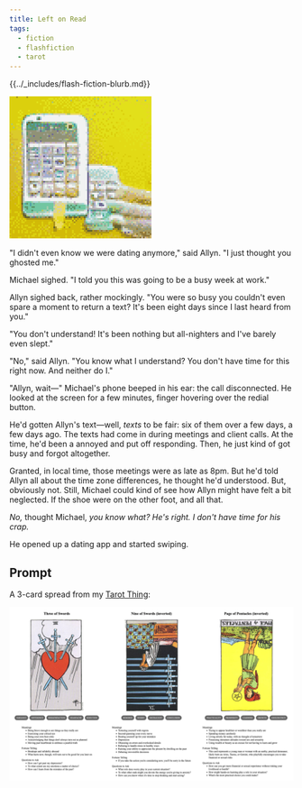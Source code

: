 ```yaml
---
title: Left on Read
tags:
  - fiction
  - flashfiction
  - tarot
---
```


{{../_includes/flash-fiction-blurb.md}}

<!--more-->

<img src="./cover.png" class="fullwidth" />

"I didn't even know we were dating anymore," said Allyn. "I just thought you ghosted me."

Michael sighed. "I told you this was going to be a busy week at work."

Allyn sighed back, rather mockingly. "You were so busy you couldn't even spare a moment to return a text? It's been eight days since I last heard from you."

"You don't understand! It's been nothing but all-nighters and I've barely even slept."

"No," said Allyn. "You know what I understand? You don't have time for this right now. And neither do I."

"Allyn, wait—" Michael's phone beeped in his ear: the call disconnected. He looked at the screen for a few minutes, finger hovering over the redial button. 

He'd gotten Allyn's text—well, *texts* to be fair: six of them over a few days, a few days ago. The texts had come in during meetings and client calls. At the time, he'd been a annoyed and put off responding. Then, he just kind of got busy and forgot altogether. 

Granted, in local time, those meetings were as late as 8pm. But he'd told Allyn all about the time zone differences, he thought he'd understood. But, obviously not. Still, Michael could kind of see how Allyn might have felt a bit neglected. If the shoe were on the other foot, and all that.

*No,* thought Michael, *you know what? He's right. I don't have time for his crap.* 

He opened up a dating app and started swiping. 

## Prompt

A 3-card spread from my [Tarot Thing](https://lmorchard.github.io/tarot-thing/?card=Three+of+Swords&card=%21Nine+of+Swords&card=%21Page+of+Pentacles
):

![](20220512083129.png)
